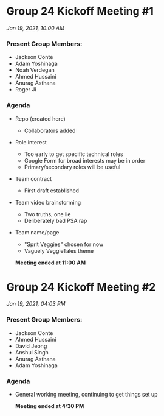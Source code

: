 # Group 24 Kickoff Meeting #1
*Jan 19, 2021, 10:00 AM*

### Present Group Members:
- Jackson Conte
- Adam Yoshinaga
- Noah Verdegan
- Ahmed Hussaini
- Anurag Asthana
- Roger Ji

### Agenda
- Repo (created here)
  - Collaborators added
- Role interest
  - Too early to get specific technical roles
  - Google Form for broad interests may be in order
  - Primary/secondary roles will be useful
- Team contract
  - First draft established
- Team video brainstorming
  - Two truths, one lie
  - Deliberately bad PSA rap
- Team name/page
  - "Sprit Veggies" chosen for now
  - Vaguely VeggieTales theme
  
  **Meeting ended at 11:00 AM**

# Group 24 Kickoff Meeting #2
*Jan 19, 2021, 04:03 PM*

### Present Group Members:
- Jackson Conte
- Ahmed Hussaini
- David Jeong
- Anshul Singh
- Anurag Asthana
- Adam Yoshinaga

### Agenda
- General working meeting, continuing to get things set up

  **Meeting ended at 4:30 PM**
